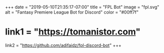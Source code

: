+++
date = "2019-05-10T21:35:17-07:00"
title = "FPL Bot"
image = "fpl.svg"
alt = "Fantasy Premiere League Bot for Discord"
color = "#00ff7f"
# link1 = "https://tomanistor.com"
link2 = "https://github.com/adifaidz/fpl-discord-bot"
+++
